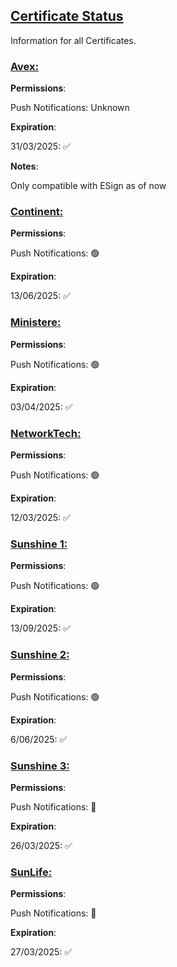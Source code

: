 ## [Certificate Status](accent://)

Information for all Certificates.

### [Avex:](accent://)

**Permissions**:

Push Notifications: Unknown

**Expiration**:

31/03/2025: ✅

**Notes**:

Only compatible with ESign as of now

### [Continent:](accent://)

**Permissions**:

Push Notifications: 🟢

**Expiration**: 

13/06/2025: ✅

### [Ministere:](accent://)

**Permissions**:

Push Notifications: 🟢

**Expiration**: 

03/04/2025: ✅

### [NetworkTech:](accent://)

**Permissions**:

Push Notifications: 🟢

**Expiration**:

12/03/2025: ✅

### [Sunshine 1:](accent://)

**Permissions**:

Push Notifications: 🟢

**Expiration**: 

13/09/2025: ✅

### [Sunshine 2:](accent://)

**Permissions**:

Push Notifications: 🟢

**Expiration**: 

6/06/2025: ✅

### [Sunshine 3:](accent://)

**Permissions**:

Push Notifications: 🔴

**Expiration**:

26/03/2025: ✅ 

### [SunLife:](accent://)

**Permissions**:

Push Notifications: 🔴

**Expiration**:

27/03/2025: ✅
